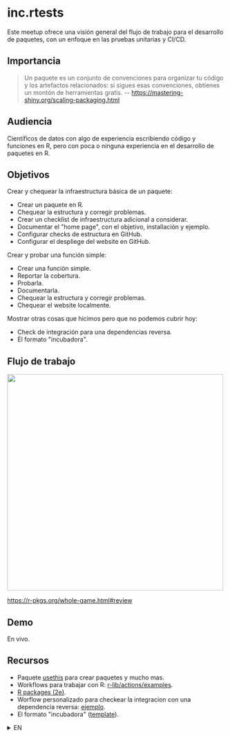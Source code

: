 # inc.rtests

Este meetup ofrece una visión general del flujo de trabajo para el desarrollo de paquetes, con un enfoque en las pruebas unitarias y CI/CD.

## Importancia

> Un paquete es un conjunto de convenciones para organizar tu código y los artefactos relacionados: si sigues esas convenciones, obtienes un montón de herramientas gratis.
> -- https://mastering-shiny.org/scaling-packaging.html

## Audiencia

Científicos de datos con algo de experiencia escribiendo código y funciones en R, pero con poca o ninguna experiencia en el desarrollo de paquetes en R.

## Objetivos

Crear y chequear la infraestructura básica de un paquete:

- Crear un paquete en R.
- Chequear la estructura y corregir problemas.
- Crear un checklist de infraestructura adicional a considerar.
- Documentar el "home page", con el objetivo, installación y ejemplo.
- Configurar checks de estructura en GitHub.
- Configurar el despliege del website en GitHub.

Crear y probar una función simple:

- Crear una función simple.
- Reportar la cobertura.
- Probarla.
- Documentarla.
- Chequear la estructura y corregir problemas.
- Chequear el website localmente.

Mostrar otras cosas que hicimos pero que no podemos cubrir hoy:

* Check de integración para una dependencias reversa.
* El formato "incubadora".

## Flujo de trabajo

<img src=https://github.com/user-attachments/assets/aabb5a62-7f4b-4767-b1d7-52130c395531 width=500>

https://r-pkgs.org/whole-game.html#review

## Demo

En vivo.

## Recursos

* Paquete [usethis](https://usethis.r-lib.org/reference/index.html) para crear paquetes y mucho mas.
* Workflows para trabajar con R: [r-lib/actions/examples](https://github.com/r-lib/actions/tree/v2/examples#example-workflows).
* [R packages (2e)](https://r-pkgs.org/).
* Worflow personalizado para checkear la integracion con una dependencia reversa: [ejemplo](https://github.com/ixpantia/tower/pull/14/files#diff-8fe6f19b5ce17649a885f3ad91e83f63c1ca2dc91dbcd00fa3bd7e242f80dda7).
* El formato "incubadora" ([template](https://github.com/dsincubator/template)).



<details>
<summary>EN</summary>

# inc.rtests

This meetup provides an overview of the workflow for package development, focusing on unit testing and CI/CD.

## Importance

> A package is a set of conventions for organizing your code and related artifacts: if you follow those conventions, you get a bunch of free 
tools.
> -- https://mastering-shiny.org/scaling-packaging.html

## Audience

Data scientists with some experience writing code and functions in R, but with little to no experience in R package development.

## Objectives

Create and check the basic infrastructure of a package:

- Create a package in R.
- Check the structure and fix issues.
- Create a checklist of additional infrastructure to consider.
- Document the "home page," including the aim, installation, and example.
- Set up structure checks on GitHub.
- Set up the deployment of the website on GitHub.

Create and test a simple function:

- Create a simple function.
- Report the coverage.
- Test it.
- Document it.
- Check the structure and fix issues.
- Check the website locally.

Show other things we've done but cannot cover today:

* Integration check for reverse dependencies.
* The "incubator" format.

## Workflow

<img src=https://github.com/user-attachments/assets/aabb5a62-7f4b-4767-b1d7-52130c395531 width=500>

https://r-pkgs.org/whole-game.html#review

## Demo

Live.

## Resources

* Package [usethis](https://usethis.r-lib.org/reference/index.html) for creating packages and much more.
* Workflows for working with R: [r-lib/actions/examples](https://github.com/r-lib/actions/tree/v2/examples#example-workflows).
* [R packages (2e)](https://r-pkgs.org/).
* Custom workflow to check integration with a reverse dependency: 
[example](https://github.com/ixpantia/tower/pull/14/files#diff-8fe6f19b5ce17649a885f3ad91e83f63c1ca2dc91dbcd00fa3bd7e242f80dda7).
* The "incubator" format ([template](https://github.com/dsincubator/template)).

## Setup

> As a developer I want to setup a fresh system so that I can use the devtools workflow to develop an R package.

From an R package in a fresh environment (e.g. on GitHub Codespaces):

* Install R: https://github.com/r-lib/rig

* Install R-package dependencies: `pak::pak()`

* Install devtools: `pak::pak("devtools")`

* Setup devtools: `usethis::use_devtools()` 

```r
# .Rprofile
if (interactive()) {
  suppressMessages(require(devtools))
}
```

* Restart R:
  * Quit R from the R console: `q()`
  * Start R from the terminal: `R`

* Setup the devtools workflow as aliases, then run each `alias` from ther terminal, e.g. `rload_all`

```bash
# ~/.bash_aliases 
alias rload_all="Rscript -e 'devtools::load_all()'"
alias rtest="Rscript -e 'devtools::test()'"
alias rdocument="Rscript -e 'devtools::document()'"
alias rcheck="Rscript -e 'devtools::check()'"
```

* Setup the devtools workflow in a [Taskfile.yml](https://taskfile.dev/installation/) then:
  * run each `task` from the [extension](https://marketplace.visualstudio.com/items?itemName=task.vscode-task), or
  * run each `task` from the terminal, e.g. `task load_all`.

```yaml
# Taskfile.yml
version: '3'

tasks:
  load_all:
    cmds:
      - Rscript -e "devtools::load_all()"
  test:
    cmds:
      - Rscript -e "devtools::test()"
  document:
    cmds:
      - Rscript -e "devtools::document()"
  check:
    cmds:
      - Rscript -e "devtools::check()"
```

For more tasks see Taskfile.yml

</details>
